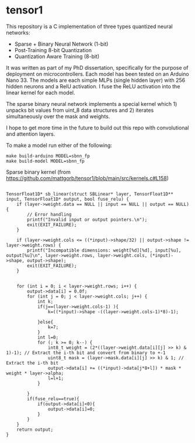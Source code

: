 # tensor1

This repository is a C implementation of three types quantized neural networks: 
- Sparse + Binary Neural Network (1-bit)
- Post-Training 8-bit Quantization
- Quantization Aware Training (8-bit)

It was written as part of my PhD dissertation, specifically for the purpose of deployment on microcontrollers.  Each model has been tested on an Arduino Nano 33.  The models are each simple MLPs (single hidden layer) with 256 hidden neurons and a RelU activation.  I fuse the ReLU activation into the linear kernel for each model.  

The sparse binary neural network implements a special kernel which 1) unpacks bit values from uint_8 data structures and 2) iterates simultaneously over the mask and weights.  


I hope to get more time in the future to build out this repo with convolutional and attention layers. 

To make a model run either of the following: 
```
make build-arduino MODEL=sbnn_fp
make build-model MODEL=sbnn_fp
```


Sparse binary kernel (from https://github.com/mattgorb/tensor1/blob/main/src/kernels.c#L158)

```

TensorFloat1D* sb_linear(struct SBLinear* layer, TensorFloat1D** input, TensorFloat1D* output, bool fuse_relu) {
    if (layer->weight.data == NULL || input == NULL || output == NULL) {
        // Error handling
        printf("Invalid input or output pointers.\n");
        exit(EXIT_FAILURE);
    }

    if (layer->weight.cols <= ((*input)->shape/32) || output->shape != layer->weight.rows) {
        printf("Incompatible dimensions: weight[%d][%d], input[%u], output[%u]\n", layer->weight.rows, layer->weight.cols, (*input)->shape, output->shape);
        exit(EXIT_FAILURE);
    }


    for (int i = 0; i < layer->weight.rows; i++) {
        output->data[i] = 0.0f;
        for (int j = 0; j < layer->weight.cols; j++) {
            int k;
            if(j==(layer->weight.cols-1) ){
                k=((*input)->shape -((layer->weight.cols-1)*8)-1);
                
            }else{
                k=7;
            }
            int l=0;
            for (; k >= 0; k--) {
                int8_t weight = (2*((layer->weight.data[i][j] >> k) & 1)-1); // Extract the i-th bit and convert from binary to +-1
                uint8_t mask = (layer->mask.data[i][j] >> k) & 1; // Extract the i-th bit
                output->data[i] += ((*input)->data[j*8+l]) * mask * weight * layer->alpha;
                l=l+1;
            }

        }
        if(fuse_relu==true){
            if(output->data[i]<0){
                output->data[i]=0;
            }
        }
    }
    return output;
}
```
